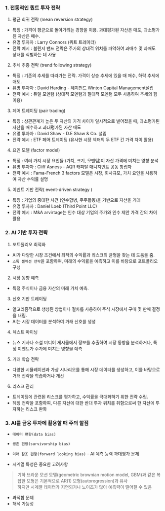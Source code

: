 ### 1. 전통적인 퀀트 투자 전략
1. 평균 회귀 전략 (mean reversion strategy)
- 특징 : 가격이 평균으로 돌아가려는 경향을 이용. 과대평가된 자산은 매도, 과소평가된 자산은 매수.
- 유명 투자자 : Larry Connors (쿼트 트레이더)
- 전략 예시 : 볼린저 밴드 전략은 주가의 상대적 위치를 파악하여 과매수 및 과매도 상태를 식별하는 데 사용

2. 추세 추종 전략 (trend following strategy)
- 특징 : 기존의 추세를 따라가는 전략. 가격이 상승 추세에 있을 때 매수, 하락 추세에 매도.
- 유명 투자자 : David Harding - 헤지펀드 Winton Capital Management설립
- 전략 예시 : 듀얼 모멘텀 (상대적 모멘텀과 절대적 모멘텀 모두 사용하여 추세의 힘 이용)

3. 페어 트레이딩 (pair trading)
- 특징 : 상관관계가 높은 두 자산의 가격 차이가 일시적으로 벌어졌을 때, 과소평가된 자산을 매수하고 과대평가된 자산 매도
- 유명 투자자 : David Shaw - D.E Shaw & Co. 설립
- 전략 예시 : ETF 페어 트레이딩 (유사한 시장 섹터의 두 ETF 간 가격 차이 활용)

4. 요인 모델 (factor model)
- 특징 : 여러 가지 시장 요인들 (가치, 크기, 모멘텀)이 자산 가격에 미치는 영향 분석
- 유명 투자자 : Cliff Asness - AQR 캐피탈 매니지먼트 공동 창립자
- 전략 예시 : Fama-French 3 factors 모델은 시장, 회사규모, 가치 요인을 사용하여 자산 수익률 설명

5. 이벤트 기반 전략( event-driven strategy )
- 특징 : 기업의 중대한 사건 (인수합병, 주주활동)을 기반으로 자산을 거래
- 유명 투자자 : Daniel Loeb (Third Point LLC)
- 전략 예시 : M&A arvirtage는 인수 대상 기업의 주가와 인수 제안 가격 간의 차이 활용

### 2. AI 기반 투자 전략
1. 포트폴리오 최적화 
- AI가 다양한 시장 조건에서 최적의 수익률과 리스크의 균형을 찾는 데 도움을 줌.  
- `스톡 셀렉션 전략`을 포함하여, 미래의 수익률을 예측하고 이를 바탕으로 포트폴리오 구성

2. 시장 동향 예측 
- 특정 주식이나 금융 자산의 미래 가치 예측. 

3. 신호 기반 트레이딩 
- 알고리즘적으로 생성된 방법이나 절차를 사용하여 주식 시장에서 구매 및 판매 결정을 내림.
- AI는 시장 데이터를 분석하여 거래 신호를 생성

4. 텍스트 마이닝 
- 뉴스 기사나 소셜 미디어 게시물에서 정보를 추출하여 시장 동향을 분석하거나, 특정 이벤트가 주가에 미치는 영향을 예측

5. 거래 학습 전략
- 다양한 시뮬레이션과 가상 시나리오를 통해 시장 데이터를 생성하고, 이를 바탕으로 거래 전략을 학습하거나 개선

6. 리스크 관리 
- 트레이딩에 관련된 리스크를 평가하고, 수익률을 극대화하기 위한 전략 수립. 
- 헤징 전략을 포함하여, 다른 자산에 대한 반대 투자 위치를 취함으로써 한 자산에 투자하는 리스크 완화


### 3. AI를 금융 투자에 활용할 때 주의 할점
- `데이터 편향(data bias)`
- `생존 편항(survivorship bias)`
- `미래 참조 편향(forward looking bias)` - AI 예측 능력 과대평가 문제

- 시계열 특성은 중요한 고려사항 
> 기하 브라운 모션 모델(geometric brownian motion model, GBM)과 같은 복잡한 모형은 기본적으로 AR(1) 모형(autoregression)과 유사  
> 하지만 시계열 데이터가 지연되거나 노이즈가 많아 예측력이 떨어질 수 있음

- 과적합 문제
- 해석 가능성